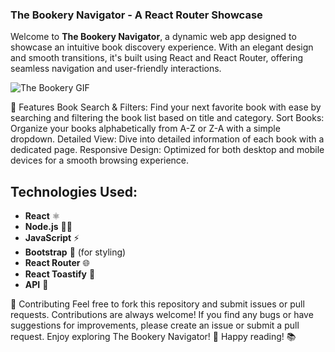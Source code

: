 

### The Bookery Navigator - A React Router Showcase

Welcome to **The Bookery Navigator**, a dynamic web app designed to showcase an intuitive book discovery experience. With an elegant design and smooth transitions, it's built using React and React Router, offering seamless navigation and user-friendly interactions.


![The Bookery GIF](https://github.com/yasin-erkan/The-Bookery-Navigator-A-React-Router-Showcase-/raw/main/TheBookery-gif.gif)



🚀 Features
Book Search & Filters: Find your next favorite book with ease by searching and filtering the book list based on title and category.
Sort Books: Organize your books alphabetically from A-Z or Z-A with a simple dropdown.
Detailed View: Dive into detailed information of each book with a dedicated page.
Responsive Design: Optimized for both desktop and mobile devices for a smooth browsing experience.


## Technologies Used:
- **React** ⚛️
- **Node.js** 🧑‍💻
- **JavaScript** ⚡️
- **Bootstrap** 🧴 (for styling)
- **React Router** 🌐
- **React Toastify** 🔔
- **API** 📡

🤝 Contributing
Feel free to fork this repository and submit issues or pull requests. Contributions are always welcome! If you find any bugs or have suggestions for improvements, please create an issue or submit a pull request.
Enjoy exploring The Bookery Navigator! 🌟 Happy reading! 📚

